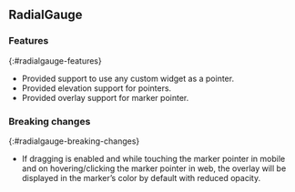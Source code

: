 ## RadialGauge

### Features
{:#radialgauge-features}

* Provided support to use any custom widget as a pointer.
* Provided elevation support for pointers.
* Provided overlay support for marker pointer.

### Breaking changes
{:#radialgauge-breaking-changes}

* If dragging is enabled and while touching the marker pointer in mobile and on hovering/clicking the marker pointer in web, the overlay will be displayed in the marker’s color by default with reduced opacity.